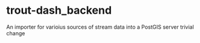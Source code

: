 trout-dash_backend
==================

An importer for varioius sources of stream data into a PostGIS server
trivial change
